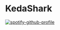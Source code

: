 # KedaShark

[![spotify-github-profile](https://spotify-github-profile.kittinanx.com/api/view?uid=313pk5tttbjihs43gwibjqr5f224&cover_image=true&theme=novatorem&show_offline=false&background_color=22315e&interchange=false&bar_color=6c1e35&bar_color_cover=false)](https://github.com/kittinan/spotify-github-profile)


